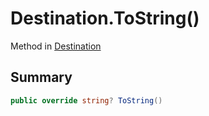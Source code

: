 # Destination.ToString()

Method in [Destination](/docs/api/csharp/yarn.compiler.basicblock.destination.md)

## Summary



```csharp
public override string? ToString()
```

